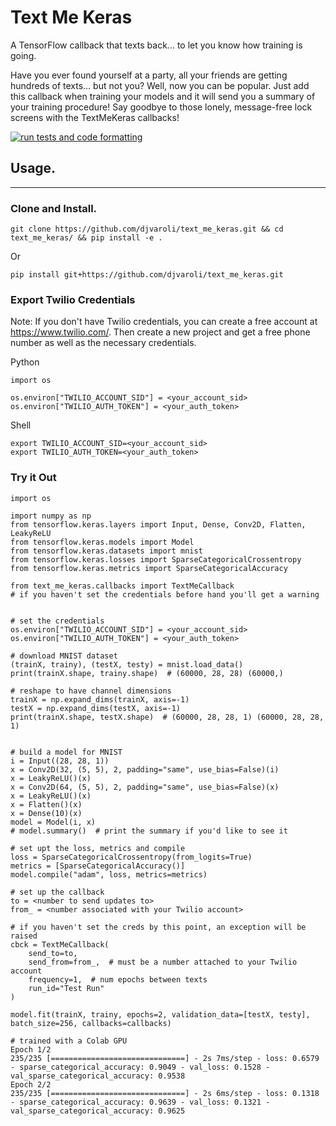 # Text Me Keras

A TensorFlow callback that texts back... to let you know how training is going.

Have you ever found yourself at a party, all your friends are getting hundreds of texts... but not you? Well, now you can be popular. Just add this callback when training your models and it will send you a summary of your training procedure! Say goodbye to those lonely, message-free lock screens with the TextMeKeras callbacks!

[![run tests and code formatting](https://github.com/djvaroli/text_me_keras/actions/workflows/run_tests.yml/badge.svg)](https://github.com/djvaroli/text_me_keras/actions/workflows/run_tests.yml)

## Usage.
<hr />

### Clone and Install.
   
`git clone https://github.com/djvaroli/text_me_keras.git && cd text_me_keras/ && pip install -e .`

Or

`pip install git+https://github.com/djvaroli/text_me_keras.git`

### Export Twilio Credentials

Note: If you don't have Twilio credentials, you can create a free account at https://www.twilio.com/. Then create a new project and get a free phone number as well as the necessary credentials.

Python
```
import os

os.environ["TWILIO_ACCOUNT_SID"] = <your_account_sid>
os.environ["TWILIO_AUTH_TOKEN"] = <your_auth_token>
```

Shell
```
export TWILIO_ACCOUNT_SID=<your_account_sid>
export TWILIO_AUTH_TOKEN=<your_auth_token>
```

### Try it Out
```
import os

import numpy as np
from tensorflow.keras.layers import Input, Dense, Conv2D, Flatten, LeakyReLU
from tensorflow.keras.models import Model
from tensorflow.keras.datasets import mnist
from tensorflow.keras.losses import SparseCategoricalCrossentropy
from tensorflow.keras.metrics import SparseCategoricalAccuracy

from text_me_keras.callbacks import TextMeCallback
# if you haven't set the credentials before hand you'll get a warning


# set the credentials
os.environ["TWILIO_ACCOUNT_SID"] = <your_account_sid>
os.environ["TWILIO_AUTH_TOKEN"] = <your_auth_token>

# download MNIST dataset
(trainX, trainy), (testX, testy) = mnist.load_data()
print(trainX.shape, trainy.shape)  # (60000, 28, 28) (60000,)

# reshape to have channel dimensions
trainX = np.expand_dims(trainX, axis=-1)
testX = np.expand_dims(testX, axis=-1)
print(trainX.shape, testX.shape)  # (60000, 28, 28, 1) (60000, 28, 28, 1)


# build a model for MNIST
i = Input((28, 28, 1))
x = Conv2D(32, (5, 5), 2, padding="same", use_bias=False)(i)
x = LeakyReLU()(x)
x = Conv2D(64, (5, 5), 2, padding="same", use_bias=False)(x)
x = LeakyReLU()(x)
x = Flatten()(x)
x = Dense(10)(x)
model = Model(i, x)
# model.summary()  # print the summary if you'd like to see it

# set upt the loss, metrics and compile
loss = SparseCategoricalCrossentropy(from_logits=True)
metrics = [SparseCategoricalAccuracy()]
model.compile("adam", loss, metrics=metrics)

# set up the callback
to = <number to send updates to>
from_ = <number associated with your Twilio account>

# if you haven't set the creds by this point, an exception will be raised
cbck = TextMeCallback(
    send_to=to, 
    send_from=from_,  # must be a number attached to your Twilio account 
    frequency=1,  # num epochs between texts
    run_id="Test Run"
)

model.fit(trainX, trainy, epochs=2, validation_data=[testX, testy], batch_size=256, callbacks=callbacks)

# trained with a Colab GPU
Epoch 1/2
235/235 [==============================] - 2s 7ms/step - loss: 0.6579 - sparse_categorical_accuracy: 0.9049 - val_loss: 0.1528 - val_sparse_categorical_accuracy: 0.9538
Epoch 2/2
235/235 [==============================] - 2s 6ms/step - loss: 0.1318 - sparse_categorical_accuracy: 0.9639 - val_loss: 0.1321 - val_sparse_categorical_accuracy: 0.9625
```

